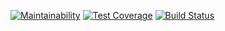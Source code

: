 [![Maintainability](https://api.codeclimate.com/v1/badges/786d5f79ca3b839f8b8a/maintainability)](https://codeclimate.com/github/augrinn/project-lvl1-s442/maintainability) [![Test Coverage](https://api.codeclimate.com/v1/badges/786d5f79ca3b839f8b8a/test_coverage)](https://codeclimate.com/github/augrinn/project-lvl1-s442/test_coverage) [![Build Status](https://travis-ci.org/augrinn/project-lvl1-s442.svg?branch=master)](https://travis-ci.org/augrinn/project-lvl1-s442)
